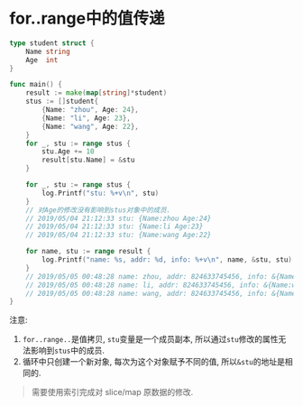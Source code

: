 # for..range中的值传递

```go
type student struct {
	Name string
	Age  int
}

func main() {
	result := make(map[string]*student)
	stus := []student{
		{Name: "zhou", Age: 24},
		{Name: "li", Age: 23},
		{Name: "wang", Age: 22},
	}
	for _, stu := range stus {
		stu.Age += 10
		result[stu.Name] = &stu
	}

	for _, stu := range stus {
		log.Printf("stu: %+v\n", stu)
	}
	// 对Age的修改没有影响到stus对象中的成员.
	// 2019/05/04 21:12:33 stu: {Name:zhou Age:24}
	// 2019/05/04 21:12:33 stu: {Name:li Age:23}
	// 2019/05/04 21:12:33 stu: {Name:wang Age:22}

	for name, stu := range result {
		log.Printf("name: %s, addr: %d, info: %+v\n", name, &stu, stu)
	}
	// 2019/05/05 00:48:28 name: zhou, addr: 824633745456, info: &{Name:wang Age:32}
	// 2019/05/05 00:48:28 name: li, addr: 824633745456, info: &{Name:wang Age:32}
	// 2019/05/05 00:48:28 name: wang, addr: 824633745456, info: &{Name:wang Age:32}
}

```

注意:

1. `for..range..`是值拷贝, `stu`变量是一个成员副本, 所以通过`stu`修改的属性无法影响到`stus`中的成员.
2. 循环中只创建一个新对象, 每次为这个对象赋予不同的值, 所以`&stu`的地址是相同的.

> 需要使用索引完成对 slice/map 原数据的修改.
